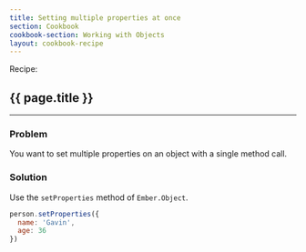 ```yaml
---
title: Setting multiple properties at once
section: Cookbook
cookbook-section: Working with Objects
layout: cookbook-recipe
---
```

<span class="recipe-label">Recipe:</span>
## {{ page.title }}
-----
### Problem
You want to set multiple properties on an object with a single method call.

### Solution
Use the `setProperties` method of `Ember.Object`.

```js
person.setProperties({
  name: 'Gavin',
  age: 36
})
```

<!---#### Example
<a class="jsbin-embed" href="http://jsbin.com/wukapotoyi/3/edit?live">JS Bin</a>-->
